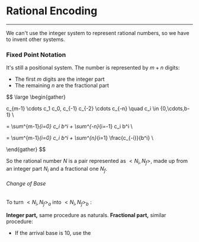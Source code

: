 # Rational  Encoding
---

We can't use the integer system to represent rational numbers, so we have to invent other systems.

### Fixed Point Notation

It's still a positional system. The number is represented by $m+n$ digits:
- The first $m$ digits are the integer part
- The remaining $n$ are the fractional part

$$ \large \begin{gather}

c_{m-1} \cdots c_1 c_0, c_{-1} c_{-2} \cdots c_{-n}
\quad c_i \in \{0,\cdots,b-1\} \\

= \sum^{m-1}_{i=0} c_i b^i + \sum^{-n}_{i=-1} c_i b^i \\

= \sum^{m-1}_{i=0} c_i b^i + \sum^{n}_{i=1} \frac{c_{-i}}{b^i} \\

\end{gather} $$

So the rational number $N$ is a pair represented as $<N_i,N_f>$, made up from an integer part $N_i$ and a fractional one $N_f$.

###### Change of Base

To turn $<N_i,N_f>_a$ into $<N_i,N_f>_b$ :

**Integer part,** same procedure as naturals.
**Fractional part,** similar procedure:
- If the arrival base is 10, use the 